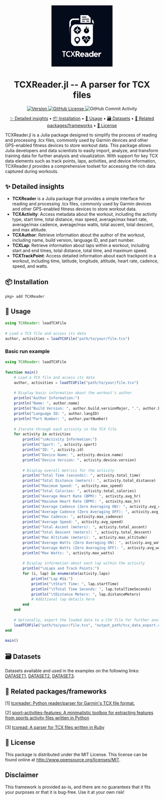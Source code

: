 <p align="center">
    <img width="200" src=".github/logo/tcxreader_jl.webp">
</p>

<h1 align="center">
TCXReader.jl -- A parser for TCX files
</h1>

<p align="center">
    <a href="https://juliahub.com/ui/Packages/General/TCXReader">
        <img alt="Version" src="https://juliahub.com/docs/General/TCXReader/stable/version.svg">
    </a>
    <a href="https://github.com/firefly-cpp/TCXReader.jl/blob/master/LICENSE">
        <img alt="GitHub License" src="https://img.shields.io/github/license/firefly-cpp/TCXReader.jl.svg">
    </a>
    <img alt="GitHub Commit Activity" src="https://img.shields.io/github/commit-activity/w/firefly-cpp/TCXReader.jl.svg">
</p>

<p align="center">
    <a href="#-detailed-insights">✨ Detailed insights</a> •
    <a href="#-installation">📦 Installation</a> •
    <a href="#-usage">🚀 Usage</a> •
    <a href="#️-datasets">🗃️ Datasets</a> •
    <a href="#-related-packagesframeworks">🔗 Related packages/frameworks</a> •
    <a href="#-license">🔑 License</a>
</p>

TCXReader.jl is a Julia package designed to simplify the process of reading and processing .tcx files, commonly used by Garmin devices and other GPS-enabled fitness devices to store workout data. This package allows Julia developers and data scientists to easily import, analyze, and transform training data for further analysis and visualization. With support for key TCX data elements such as track points, laps, activities, and device information, TCXReader.jl provides a comprehensive toolset for accessing the rich data captured during workouts.

## ✨ Detailed insights
- **TCXReader** is a Julia package that provides a simple interface for reading and processing .tcx files, commonly used by Garmin devices and other GPS-enabled fitness devices to store workout data.
- **TCXActivity**: Access metadata about the workout, including the activity type, start time, total distance, max speed, average/max heart rate, average/max cadence, average/max watts, total ascent, total descent, and max altitude.
- **TCXAuthor**: Retrieve information about the author of the workout, including name, build version, language ID, and part number.
- **TCXLap**: Retrieve information about laps within a workout, including start and end times, total distance, total time, and maximum speed.
- **TCXTrackPoint**: Access detailed information about each trackpoint in a workout, including time, latitude, longitude, altitude, heart rate, cadence, speed, and watts.

## 📦 Installation

```
pkg> add TCXReader
```

## 🚀 Usage

```julia
using TCXReader: loadTCXFile

# Load a TCX file and access its data
author, activities = loadTCXFile("path/to/your/file.tcx")
```

### Basic run example

```julia
using TCXReader: loadTCXFile

function main()
    # Load a TCX file and access its data
    author, activities = loadTCXFile("path/to/your/file.tcx")

    # Display basic information about the workout's author
    println("Author Information:")
    println("Name: ", author.name)
    println("Build Version: ", author.build.versionMajor, ".", author.build.versionMinor)
    println("Language ID: ", author.langID)
    println("Part Number: ", author.partNumber)

    # Iterate through each activity in the TCX file
    for activity in activities
        println("\nActivity Information:")
        println("Sport: ", activity.sport)
        println("ID: ", activity.id)
        println("Device Name: ", activity.device.name)
        println("Device Version: ", activity.device.version)

        # Display overall metrics for the activity
        println("Total Time (seconds): ", activity.total_time)
        println("Total Distance (meters): ", activity.total_distance)
        println("Maximum Speed: ", activity.max_speed)
        println("Total Calories: ", activity.total_calories)
        println("Average Heart Rate (BPM): ", activity.avg_hr)
        println("Maximum Heart Rate (BPM): ", activity.max_hr)
        println("Average Cadence (Zero Averaging ON): ", activity.avg_cadence_zero_avg_on)
        println("Average Cadence (Zero Averaging OFF): ", activity.avg_cadence_zero_avg_off)
        println("Max Cadence: ", activity.max_cadence)
        println("Average Speed: ", activity.avg_speed)
        println("Total Ascent (meters): ", activity.total_ascent)
        println("Total Descent (meters): ", activity.total_descent)
        println("Max Altitude (meters): ", activity.max_altitude)
        println("Average Watts (Zero Averaging ON): ", activity.avg_watts_zero_avg_on)
        println("Average Watts (Zero Averaging OFF): ", activity.avg_watts_zero_avg_off)
        println("Max Watts: ", activity.max_watts)

        # Display information about each lap within the activity
        println("\nLaps and Track Points:")
        for (i, lap) in enumerate(activity.laps)
            println("Lap #$i:")
            println("\tStart Time: ", lap.startTime)
            println("\tTotal Time Seconds: ", lap.totalTimeSeconds)
            println("\tDistance Meters: ", lap.distanceMeters)
            # Additional lap details here
        end
    end

    # Optionally, export the loaded data to a CSV file for further analysis
    loadTCXFile("path/to/your/file.tcx", "output_path/tcx_data_export.csv")
end

main()

```

## 🗃️ Datasets

Datasets available and used in the examples on the following links: [DATASET1](http://iztok-jr-fister.eu/static/publications/Sport5.zip), [DATASET2](http://iztok-jr-fister.eu/static/css/datasets/Sport.zip), [DATASET3](https://github.com/firefly-cpp/tcx-test-files).

## 🔗 Related packages/frameworks

[1] [tcxreader: Python reader/parser for Garmin's TCX file format.](https://github.com/alenrajsp/tcxreader)

[2] [sport-activities-features: A minimalistic toolbox for extracting features from sports activity files written in Python](https://github.com/firefly-cpp/sport-activities-features)

[3] [tcxread: A parser for TCX files written in Ruby](https://github.com/firefly-cpp/tcxread)

## 🔑 License

This package is distributed under the MIT License. This license can be found online at <http://www.opensource.org/licenses/MIT>.

## Disclaimer

This framework is provided as-is, and there are no guarantees that it fits your purposes or that it is bug-free. Use it at your own risk!
